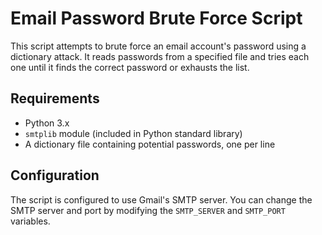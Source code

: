 # Email Password Brute Force Script

This script attempts to brute force an email account's password using a dictionary attack. It reads passwords from a specified file and tries each one until it finds the correct password or exhausts the list.

## Requirements

- Python 3.x
- `smtplib` module (included in Python standard library)
- A dictionary file containing potential passwords, one per line

## Configuration

The script is configured to use Gmail's SMTP server. You can change the SMTP server and port by modifying the `SMTP_SERVER` and `SMTP_PORT` variables.
